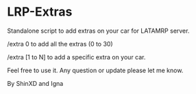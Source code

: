 # LRP-Extras

Standalone script to add extras on your car for LATAMRP server.

/extra 0 to add all the extras (0 to 30)

/extra [1 to N] to add a specific extra on your car.

Feel free to use it. Any question or update please let me know.

By ShinXD and Igna
